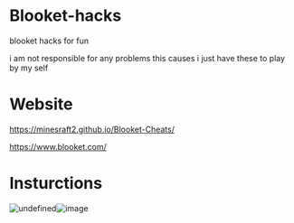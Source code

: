 # Blooket-hacks
blooket hacks for fun

i am not responsible for any problems this causes i just have these to play by my self

# Website 

https://minesraft2.github.io/Blooket-Cheats/

https://www.blooket.com/


# Insturctions


<img src="https://t0.gstatic.com/licensed-image?q=tbn:ANd9GcQkrjYxSfSHeCEA7hkPy8e2JphDsfFHZVKqx-3t37E4XKr-AT7DML8IwtwY0TnZsUcQ" alt="undefined"/>![image](https://user-images.githubusercontent.com/120616125/232915501-5c0eec44-c791-47d0-904d-f16fd41252b5.png)

